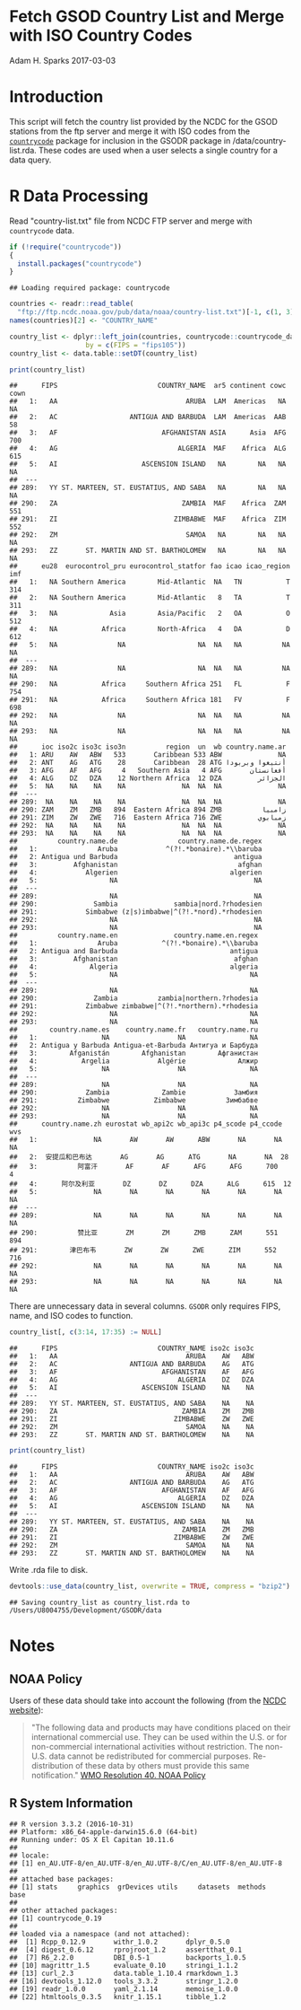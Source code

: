 Fetch GSOD Country List and Merge with ISO Country Codes
================
Adam H. Sparks
2017-03-03

Introduction
============

This script will fetch the country list provided by the NCDC for the GSOD stations from the ftp server and merge it with ISO codes from the [`countrycode`](https://cran.r-project.org/package=countrycode) package for inclusion in the GSODR package in /data/country-list.rda. These codes are used when a user selects a single country for a data query.

R Data Processing
=================

Read "country-list.txt" file from NCDC FTP server and merge with `countrycode` data.

``` r
if (!require("countrycode"))
{
  install.packages("countrycode")
}
```

    ## Loading required package: countrycode

``` r
countries <- readr::read_table(
  "ftp://ftp.ncdc.noaa.gov/pub/data/noaa/country-list.txt")[-1, c(1, 3)]
names(countries)[2] <- "COUNTRY_NAME"

country_list <- dplyr::left_join(countries, countrycode::countrycode_data,
                   by = c(FIPS = "fips105"))
country_list <- data.table::setDT(country_list)

print(country_list)
```

    ##      FIPS                         COUNTRY_NAME  ar5 continent cowc cown
    ##   1:   AA                                ARUBA  LAM  Americas   NA   NA
    ##   2:   AC                  ANTIGUA AND BARBUDA  LAM  Americas  AAB   58
    ##   3:   AF                          AFGHANISTAN ASIA      Asia  AFG  700
    ##   4:   AG                              ALGERIA  MAF    Africa  ALG  615
    ##   5:   AI                     ASCENSION ISLAND   NA        NA   NA   NA
    ##  ---                                                                   
    ## 289:   YY ST. MARTEEN, ST. EUSTATIUS, AND SABA   NA        NA   NA   NA
    ## 290:   ZA                               ZAMBIA  MAF    Africa  ZAM  551
    ## 291:   ZI                             ZIMBABWE  MAF    Africa  ZIM  552
    ## 292:   ZM                                SAMOA   NA        NA   NA   NA
    ## 293:   ZZ       ST. MARTIN AND ST. BARTHOLOMEW   NA        NA   NA   NA
    ##      eu28  eurocontrol_pru eurocontrol_statfor fao icao icao_region imf
    ##   1:   NA Southern America        Mid-Atlantic  NA   TN           T 314
    ##   2:   NA Southern America        Mid-Atlantic   8   TA           T 311
    ##   3:   NA             Asia        Asia/Pacific   2   OA           O 512
    ##   4:   NA           Africa        North-Africa   4   DA           D 612
    ##   5:   NA               NA                  NA  NA   NA          NA  NA
    ##  ---                                                                   
    ## 289:   NA               NA                  NA  NA   NA          NA  NA
    ## 290:   NA           Africa     Southern Africa 251   FL           F 754
    ## 291:   NA           Africa     Southern Africa 181   FV           F 698
    ## 292:   NA               NA                  NA  NA   NA          NA  NA
    ## 293:   NA               NA                  NA  NA   NA          NA  NA
    ##      ioc iso2c iso3c iso3n          region  un  wb country.name.ar
    ##   1: ARU    AW   ABW   533       Caribbean 533 ABW              NA
    ##   2: ANT    AG   ATG    28       Caribbean  28 ATG أنتيغوا وبربودا
    ##   3: AFG    AF   AFG     4   Southern Asia   4 AFG       أفغانستان
    ##   4: ALG    DZ   DZA    12 Northern Africa  12 DZA         الجزائر
    ##   5:  NA    NA    NA    NA              NA  NA  NA              NA
    ##  ---                                                              
    ## 289:  NA    NA    NA    NA              NA  NA  NA              NA
    ## 290: ZAM    ZM   ZMB   894  Eastern Africa 894 ZMB          زامبيا
    ## 291: ZIM    ZW   ZWE   716  Eastern Africa 716 ZWE         زمبابوي
    ## 292:  NA    NA    NA    NA              NA  NA  NA              NA
    ## 293:  NA    NA    NA    NA              NA  NA  NA              NA
    ##          country.name.de               country.name.de.regex
    ##   1:               Aruba            ^(?!.*bonaire).*\\baruba
    ##   2: Antigua und Barbuda                             antigua
    ##   3:         Afghanistan                              afghan
    ##   4:            Algerien                            algerien
    ##   5:                  NA                                  NA
    ##  ---                                                        
    ## 289:                  NA                                  NA
    ## 290:              Sambia              sambia|nord.?rhodesien
    ## 291:            Simbabwe (z|s)imbabwe|^(?!.*nord).*rhodesien
    ## 292:                  NA                                  NA
    ## 293:                  NA                                  NA
    ##          country.name.en              country.name.en.regex
    ##   1:               Aruba           ^(?!.*bonaire).*\\baruba
    ##   2: Antigua and Barbuda                            antigua
    ##   3:         Afghanistan                             afghan
    ##   4:             Algeria                            algeria
    ##   5:                  NA                                 NA
    ##  ---                                                       
    ## 289:                  NA                                 NA
    ## 290:              Zambia          zambia|northern.?rhodesia
    ## 291:            Zimbabwe zimbabwe|^(?!.*northern).*rhodesia
    ## 292:                  NA                                 NA
    ## 293:                  NA                                 NA
    ##        country.name.es    country.name.fr   country.name.ru
    ##   1:                NA                 NA                NA
    ##   2: Antigua y Barbuda Antigua-et-Barbuda Антигуа и Барбуда
    ##   3:        Afganistán        Afghanistan        Афганистан
    ##   4:           Argelia            Algérie             Алжир
    ##   5:                NA                 NA                NA
    ##  ---                                                       
    ## 289:                NA                 NA                NA
    ## 290:            Zambia             Zambie            Замбия
    ## 291:          Zimbabwe           Zimbabwe          Зимбабве
    ## 292:                NA                 NA                NA
    ## 293:                NA                 NA                NA
    ##      country.name.zh eurostat wb_api2c wb_api3c p4_scode p4_ccode wvs
    ##   1:              NA       AW       AW      ABW       NA       NA  NA
    ##   2:  安提瓜和巴布达       AG       AG      ATG       NA       NA  28
    ##   3:          阿富汗       AF       AF      AFG      AFG      700   4
    ##   4:      阿尔及利亚       DZ       DZ      DZA      ALG      615  12
    ##   5:              NA       NA       NA       NA       NA       NA  NA
    ##  ---                                                                 
    ## 289:              NA       NA       NA       NA       NA       NA  NA
    ## 290:          赞比亚       ZM       ZM      ZMB      ZAM      551 894
    ## 291:        津巴布韦       ZW       ZW      ZWE      ZIM      552 716
    ## 292:              NA       NA       NA       NA       NA       NA  NA
    ## 293:              NA       NA       NA       NA       NA       NA  NA

There are unnecessary data in several columns. `GSODR` only requires FIPS, name, and ISO codes to function.

``` r
country_list[, c(3:14, 17:35) := NULL]
```

    ##      FIPS                         COUNTRY_NAME iso2c iso3c
    ##   1:   AA                                ARUBA    AW   ABW
    ##   2:   AC                  ANTIGUA AND BARBUDA    AG   ATG
    ##   3:   AF                          AFGHANISTAN    AF   AFG
    ##   4:   AG                              ALGERIA    DZ   DZA
    ##   5:   AI                     ASCENSION ISLAND    NA    NA
    ##  ---                                                      
    ## 289:   YY ST. MARTEEN, ST. EUSTATIUS, AND SABA    NA    NA
    ## 290:   ZA                               ZAMBIA    ZM   ZMB
    ## 291:   ZI                             ZIMBABWE    ZW   ZWE
    ## 292:   ZM                                SAMOA    NA    NA
    ## 293:   ZZ       ST. MARTIN AND ST. BARTHOLOMEW    NA    NA

``` r
print(country_list)
```

    ##      FIPS                         COUNTRY_NAME iso2c iso3c
    ##   1:   AA                                ARUBA    AW   ABW
    ##   2:   AC                  ANTIGUA AND BARBUDA    AG   ATG
    ##   3:   AF                          AFGHANISTAN    AF   AFG
    ##   4:   AG                              ALGERIA    DZ   DZA
    ##   5:   AI                     ASCENSION ISLAND    NA    NA
    ##  ---                                                      
    ## 289:   YY ST. MARTEEN, ST. EUSTATIUS, AND SABA    NA    NA
    ## 290:   ZA                               ZAMBIA    ZM   ZMB
    ## 291:   ZI                             ZIMBABWE    ZW   ZWE
    ## 292:   ZM                                SAMOA    NA    NA
    ## 293:   ZZ       ST. MARTIN AND ST. BARTHOLOMEW    NA    NA

Write .rda file to disk.

``` r
devtools::use_data(country_list, overwrite = TRUE, compress = "bzip2")
```

    ## Saving country_list as country_list.rda to /Users/U8004755/Development/GSODR/data

Notes
=====

NOAA Policy
-----------

Users of these data should take into account the following (from the [NCDC website](http://www7.ncdc.noaa.gov/CDO/cdoselect.cmd?datasetabbv=GSOD&countryabbv=&georegionabbv=)):

> "The following data and products may have conditions placed on their international commercial use. They can be used within the U.S. or for non-commercial international activities without restriction. The non-U.S. data cannot be redistributed for commercial purposes. Re-distribution of these data by others must provide this same notification." [WMO Resolution 40. NOAA Policy](http://www.wmo.int/pages/about/Resolution40.html)

R System Information
--------------------

    ## R version 3.3.2 (2016-10-31)
    ## Platform: x86_64-apple-darwin15.6.0 (64-bit)
    ## Running under: OS X El Capitan 10.11.6
    ## 
    ## locale:
    ## [1] en_AU.UTF-8/en_AU.UTF-8/en_AU.UTF-8/C/en_AU.UTF-8/en_AU.UTF-8
    ## 
    ## attached base packages:
    ## [1] stats     graphics  grDevices utils     datasets  methods   base     
    ## 
    ## other attached packages:
    ## [1] countrycode_0.19
    ## 
    ## loaded via a namespace (and not attached):
    ##  [1] Rcpp_0.12.9       withr_1.0.2       dplyr_0.5.0      
    ##  [4] digest_0.6.12     rprojroot_1.2     assertthat_0.1   
    ##  [7] R6_2.2.0          DBI_0.5-1         backports_1.0.5  
    ## [10] magrittr_1.5      evaluate_0.10     stringi_1.1.2    
    ## [13] curl_2.3          data.table_1.10.4 rmarkdown_1.3    
    ## [16] devtools_1.12.0   tools_3.3.2       stringr_1.2.0    
    ## [19] readr_1.0.0       yaml_2.1.14       memoise_1.0.0    
    ## [22] htmltools_0.3.5   knitr_1.15.1      tibble_1.2
